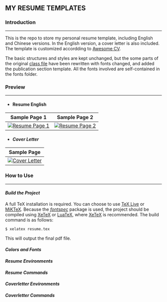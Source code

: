 ## **MY RESUME TEMPLATES**

### **Introduction**
---
This is the repo to store my personal resume template, including English and Chinese versions. In the English version, a cover letter is also included. The template is customized accordding to [Awesome CV](https://github.com/posquit0/Awesome-CV).

The basic structures and styles are kept unchanged, but the some parts of the original [class file](https://github.com/posquit0/Awesome-CV/blob/master/awesome-cv.cls) have been rewritten with fonts changed, and added the publication section template. All the fonts involved are self-contained in the fonts folder.

### **Preview**
---
* #### Resume English
|Sample Page 1|Sample Page 2|
|:-----:|:-----:|
|[![Resume Page 1](https://rawcdn.githack.com/bennetyf/resume/98b9bedffd3088bff3cc14d98508d6da5c306542/Samples/resume-sample-en-1.png)](https://rawcdn.githack.com/bennetyf/resume/8077c4cb0c4b521d837fea5b46571b858f09f5e0/Samples/resume-sample-en.pdf)|[![Resume Page 2](https://rawcdn.githack.com/bennetyf/resume/98b9bedffd3088bff3cc14d98508d6da5c306542/Samples/resume-sample-en-2.png)](https://rawcdn.githack.com/bennetyf/resume/8077c4cb0c4b521d837fea5b46571b858f09f5e0/Samples/resume-sample-en.pdf)|

* #### *Cover Letter*
|Sample Page|
|:-----:|
|[![Cover Letter](https://rawcdn.githack.com/bennetyf/resume/98b9bedffd3088bff3cc14d98508d6da5c306542/Samples/coverletter-sample-en-1.png)](https://rawcdn.githack.com/bennetyf/resume/8077c4cb0c4b521d837fea5b46571b858f09f5e0/Samples/coverletter-sample-en.pdf)|

### **How to Use**
---
#### *Build the Project*
A full TeX installation is required. You can choose to use [TeX Live](https://www.tug.org/texlive/) or [MiKTeX](https://miktex.org/). Because the [*fontspec*](https://github.com/wspr/fontspec/) package is used, the project should be compiled using [XeTeX](https://tug.org/xetex/) or [LuaTeX](http://www.luatex.org/), where [XeTeX](https://tug.org/xetex/) is recommended. The build command is as follows:

```shell
$ xelatex resume.tex
```
This will output the final pdf file.

#### *Colors and Fonts*

#### *Resume Environments*
#### *Resume Commands*
#### *Coverletter Environments*
#### *Coverletter Commands*